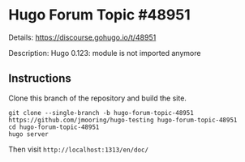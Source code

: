 # Hugo Forum Topic #48951

Details: <https://discourse.gohugo.io/t/48951>

Description: Hugo 0.123: module is not imported anymore

## Instructions

Clone this branch of the repository and build the site.

```text
git clone --single-branch -b hugo-forum-topic-48951 https://github.com/jmooring/hugo-testing hugo-forum-topic-48951
cd hugo-forum-topic-48951
hugo server
```

Then visit `http://localhost:1313/en/doc/`
